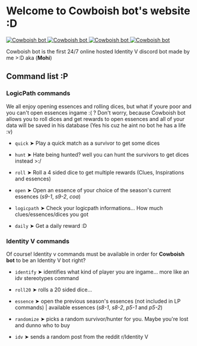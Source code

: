 # Welcome to Cowboish bot's website :D
<a href="https://top.gg/bot/632291800585076761" >
  <img src="https://top.gg/api/widget/servers/632291800585076761.svg" alt="Cowboish bot" />
</a>
<a href="https://top.gg/bot/632291800585076761" >
  <img src="https://top.gg/api/widget/status/632291800585076761.svg" alt="Cowboish bot" />
</a>
<a href="https://top.gg/bot/632291800585076761" >
  <img src="https://top.gg/api/widget/upvotes/632291800585076761.svg" alt="Cowboish bot" />
</a>
<a href="https://top.gg/bot/632291800585076761" >
  <img src="https://top.gg/api/widget/owner/632291800585076761.svg" alt="Cowboish bot" />
</a>

Cowboish bot is the first 24/7 online hosted Identity V discord bot made by me >:D aka (**Mohi**)


## Command list :P

### LogicPath commands
We all enjoy opening essences and rolling dices, but what if youre poor and you can't open essences ingame :( ?
  Don't worry, because Cowboish bot allows you to roll dices and get rewards to open essences and all of your data
  will be saved in his database (Yes his cuz he aint no bot he has a life :v)

- ``quick`` ➤ Play a quick match as a survivor to get some dices

- ``hunt`` ➤ Hate being hunted? well you can hunt the survivors to get dices instead >:/

- ``roll`` ➤ Roll a 4 sided dice to get multiple rewards (Clues, Inspirations and essences)

- ``open`` ➤ Open an essence of your choice of the season's current essences (*s9-1*, *s9-2*, *coa*)

- ``logicpath`` ➤ Check your logicpath informations... How much clues/essences/dices you got

- ``daily`` ➤ Get a daily reward :D

### Identity V commands
Of course! Identity v commands must be available in order for **Cowboish bot** to be an Identity V bot right?

- ``identify`` ➤ identifies what kind of player you are ingame... more like an idv stereotypes command

- ``roll20`` ➤ rolls a 20 sided dice...

- ``essence`` ➤ open the previous season's essences (not included in LP commands) | available essences (*s8-1*, *s8-2*, *p5-1* and *p5-2*)

- ``randomize`` ➤ picks a random survivor/hunter for you. Maybe you're lost and dunno who to buy

- ``idv`` ➤ sends a random post from the reddit r/Identity V
